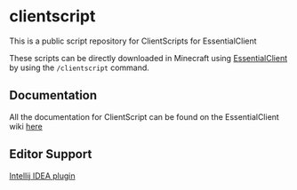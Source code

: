 # clientscript
This is a public script repository for ClientScripts for EssentialClient

These scripts can be directly downloaded in Minecraft using [EssentialClient](https://github.com/senseiwells/EssentialClient) by using the `/clientscript` command.

## Documentation
All the documentation for ClientScript can be found on the EssentialClient wiki [here](https://github.com/senseiwells/EssentialClient/wiki/ClientScript)

## Editor Support
[Intellij IDEA plugin](https://github.com/Kariaro/ArucasHighlighter/releases)
